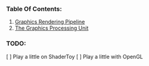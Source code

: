 ### Table Of Contents:
1. [Graphics Rendering Pipeline](GraphicsRenderingPipeline.md)
2. [The Graphics Processing Unit](TheGraphicsProcessingUnit.md)

### TODO:
[ ] Play a little on ShaderToy
[ ] Play a little with OpenGL
